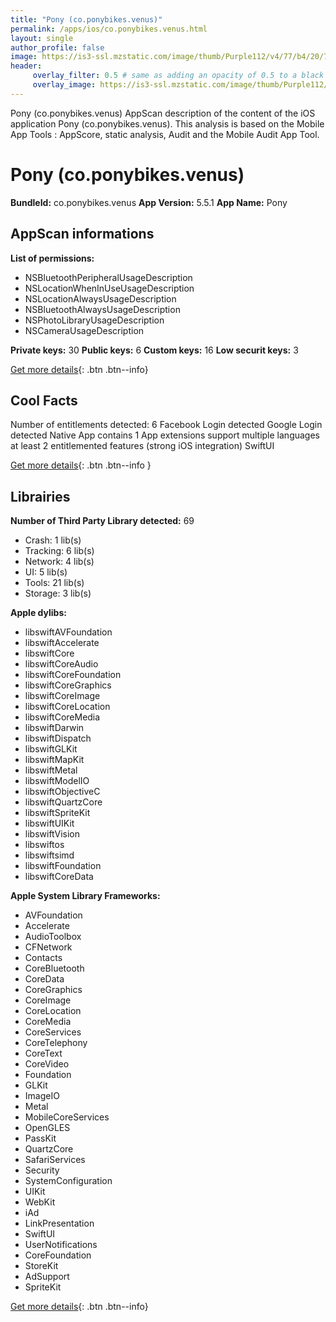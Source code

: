 ```yaml
---
title: "Pony (co.ponybikes.venus)"
permalink: /apps/ios/co.ponybikes.venus.html
layout: single
author_profile: false
image: https://is3-ssl.mzstatic.com/image/thumb/Purple112/v4/77/b4/20/77b4203d-665c-b385-5d0d-09b6c49813f2/AppIcon-0-0-1x_U007emarketing-0-0-0-7-0-0-sRGB-0-0-0-GLES2_U002c0-512MB-85-220-0-0.png/512x512bb.jpg
header: 
     overlay_filter: 0.5 # same as adding an opacity of 0.5 to a black background
     overlay_image: https://is3-ssl.mzstatic.com/image/thumb/Purple112/v4/77/b4/20/77b4203d-665c-b385-5d0d-09b6c49813f2/AppIcon-0-0-1x_U007emarketing-0-0-0-7-0-0-sRGB-0-0-0-GLES2_U002c0-512MB-85-220-0-0.png/512x512bb.jpg
---
```

Pony (co.ponybikes.venus) AppScan description of the content of the iOS application Pony (co.ponybikes.venus). This analysis is based on the Mobile App Tools : AppScore, static analysis, Audit and the Mobile Audit App Tool.

# Pony (co.ponybikes.venus)

**BundleId:** co.ponybikes.venus
**App Version:** 5.5.1
**App Name:** Pony


## AppScan informations 

**List of permissions:** 
- NSBluetoothPeripheralUsageDescription
- NSLocationWhenInUseUsageDescription
- NSLocationAlwaysUsageDescription
- NSBluetoothAlwaysUsageDescription
- NSPhotoLibraryUsageDescription
- NSCameraUsageDescription
  
  
**Private keys:** 30
**Public keys:** 6
**Custom keys:** 16
**Low securit keys:** 3
  
[Get more details](/pricing.html){: .btn .btn--info}

## Cool Facts

Number of entitlements detected: 6
Facebook Login detected
Google Login detected
Native App
contains 1 App extensions
support multiple languages
at least 2 entitlemented features (strong iOS integration)
SwiftUI
  
[Get more details](/pricing.html){: .btn .btn--info }

## Librairies 
**Number of Third Party Library detected:** 69
- Crash: 1 lib(s)
- Tracking: 6 lib(s)
- Network: 4 lib(s)
- UI: 5 lib(s)
- Tools: 21 lib(s)
- Storage: 3 lib(s)


**Apple dylibs:**
- libswiftAVFoundation
- libswiftAccelerate
- libswiftCore
- libswiftCoreAudio
- libswiftCoreFoundation
- libswiftCoreGraphics
- libswiftCoreImage
- libswiftCoreLocation
- libswiftCoreMedia
- libswiftDarwin
- libswiftDispatch
- libswiftGLKit
- libswiftMapKit
- libswiftMetal
- libswiftModelIO
- libswiftObjectiveC
- libswiftQuartzCore
- libswiftSpriteKit
- libswiftUIKit
- libswiftVision
- libswiftos
- libswiftsimd
- libswiftFoundation
- libswiftCoreData


**Apple System Library Frameworks:**
- AVFoundation
- Accelerate
- AudioToolbox
- CFNetwork
- Contacts
- CoreBluetooth
- CoreData
- CoreGraphics
- CoreImage
- CoreLocation
- CoreMedia
- CoreServices
- CoreTelephony
- CoreText
- CoreVideo
- Foundation
- GLKit
- ImageIO
- Metal
- MobileCoreServices
- OpenGLES
- PassKit
- QuartzCore
- SafariServices
- Security
- SystemConfiguration
- UIKit
- WebKit
- iAd
- LinkPresentation
- SwiftUI
- UserNotifications
- CoreFoundation
- StoreKit
- AdSupport
- SpriteKit


  
[Get more details](/pricing.html){: .btn .btn--info}

